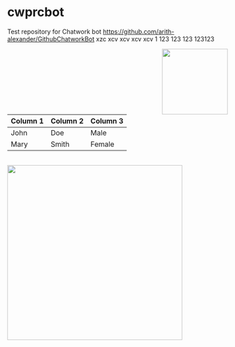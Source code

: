 # cwprcbot
Test repository for Chatwork bot https://github.com/arith-alexander/GithubChatworkBot
xzc
xcv
xcv
xcv
xcv
1
123
123
123
123123

<img src='https://arismile-documents.s3.amazonaws.com/1444970125869.jpg' width='150' style="float:right">

| Column 1 | Column 2 | Column 3 |
| -------- | -------- | -------- |
| John     | Doe      | Male     |
| Mary     | Smith    | Female   |

<br/>



<img src='https://arismile-documents.s3.amazonaws.com/1444970125869.jpg' width='400'>

